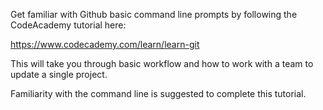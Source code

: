 Get familiar with Github basic command line prompts by following the CodeAcademy tutorial here:

https://www.codecademy.com/learn/learn-git

This will take you through basic workflow and how to work with a team to update a single project. 

Familiarity with the command line is suggested to complete this tutorial.

